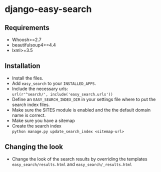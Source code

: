 # django-easy-search


## Requirements

- Whoosh>=2.7
- beautifulsoup4>=4.4
- lxml>=3.5


## Installation

- Install the files.
- Add `easy_search` to your `INSTALLED_APPS`.
- Include the necessary urls:  
  `url(r'^search/', include('easy_search.urls'))`
- Define an `EASY_SEARCH_INDEX_DIR` in your settings file where to put the search index files.
- Make sure the SITES module is enabled and the the default domain name is correct.
- Make sure you have a sitemap
- Create the search index  
  `python manage.py update_search_index <sitemap-url>`



## Changing the look

- Change the look of the search results by overriding the templates
  `easy_search/results.html`
  and
  `easy_search/_results.html`
